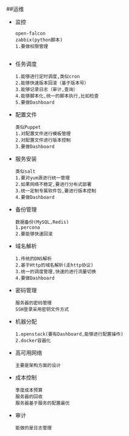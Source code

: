 ##运维
-   监控

    ```
    open-falcon
    zabbix(python脚本)
    1.要做权限管理
        
    ```
-   任务调度

    ```
    1.能够进行定时调度,类似cron
    2.能够快速版本回滚（基于版本号）
    3.能够记录日志（审计,查询）
    4.能够脚本化,统一的脚本执行,比如检查
    5.要做Dashboard
    ```
-   配置文件

    ```
    类似Puppet
    1.对配置文件进行模板管理
    2.对配置文件进行版本控制
    3.要做Dashboard
    ```
-   服务安装
    
    ```
    类似salt
    1.要对yum源进行统一管理
    2.如果网络不稳定,要进行分布式部署
    3.统一定制专属软件包,要进行版本控制
    4.要做Dashboard
    ```
-   备份管理

    ```
    数据备份(MySQL,Redis)
    1.percona
    2.要能够快速回滚
    ```
-   域名解析

    ```
    1.传统的DNS解析
    2.基于Http的域名解析(走http协议)
    3.统一的调度管理,快速的进行流量切换
    4.要做Dashboard
    ```
-   密码管理

    ```
    服务器的密码管理
    SSH登录采用密钥文件方式
    ```
-  机器分配

    ```
    1.openstack(要有Dashboard,能够进行配置操作)
    2.docker容器化
    ```
-   高可用网络

    ```
    主要是架构方面的设计
    ```
-   成本控制

    ```
    季度成本预算
    服务器的回收
    服务器基于服务的配置最优
    ```
-   审计

    ```
    能做的是日志管理
    ```

